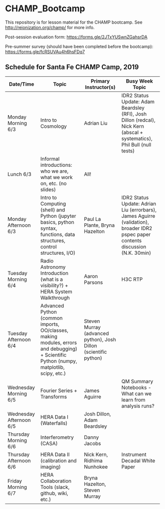 # CHAMP_Bootcamp

This repository is for lesson material for the CHAMP bootcamp. See http://reionization.org/champ/ for more info.

Post-session evaluation form: https://forms.gle/2JTxYUSwnZGahsrDA

Pre-summer survey (should have been completed before the bootcamp): https://forms.gle/fcRSUVAu4h6hsFDq7

## Schedule for Santa Fe CHAMP Camp, 2019
| Date/Time | Topic | Primary Instructor(s) | Busy Week Topic | 
| --------- | ----- | --------------------- | --------------- |
| Monday Morning 6/3 | Intro to Cosmology | Adrian Liu | IDR2 Status Update: Adam Beardsley (RFI), Josh Dillon (redcal), Nick Kern (abscal + systematics), Phil Bull (null tests) | 
| Lunch 6/3 | Informal introductions: who we are, what we work on, etc. (no slides) | All! | | 
| Monday Afternoon 6/3 | Intro to Computing (shell) and Python (jupyter basics, python syntax, functions, data structures, control structures, I/O) | Paul La Plante, Bryna Hazelton | IDR2 Status Update: Adrian Liu (errorbars), James Aguirre (validation), broader IDR2 pspec paper contents discussion (N.K. 30min) |
| Tuesday Morning 6/4 | Radio Astronomy Introduction (what is a visibility?) + HERA System Walkthrough | Aaron Parsons | H3C RTP |
| Tuesday Afternoon 6/4 | Advanced Python (common imports, OO/classes, making modules, errors and debugging) + Scientific Python (numpy, matplotlib, scipy, etc.) | Steven Murray (advanced python), Josh Dillon (scientific python) | | 
| Wednesday Morning 6/5 | Fourier Series + Transforms | James Aguirre | QM Summary Notebooks - What can we learn from analysis runs? | 
| Wednesday Afternoon 6/5 | HERA Data I (Waterfalls) | Josh Dillon, Adam Beardsley | |
| Thursday Morning 6/6 | Interferometry (CASA) | Danny Jacobs | |
| Thursday Afternoon 6/6 | HERA Data II (calibration and imaging) | Nick Kern, Ridhima Nunhokee | Instrument Decadal White Paper |
| Friday Morning 6/7 | HERA Collaboration Tools (slack, github, wiki, etc.) |  Bryna Hazelton, Steven Murray | |
